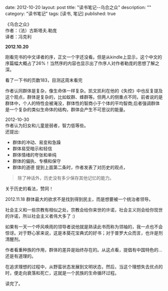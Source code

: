 date: 2012-10-20
layout: post
title: "读书笔记--乌合之众"
description: ""
category: "读书笔记"
tags: [读书, 笔记]
published: true

《乌合之众》  
作者：（法）古斯塔夫.勒庞  
译者：冯克利  


**2012.10.20**
 
刚看完书的中文译者的序，正文一个字还没看。但是从kindle上显示，这个中文的序篇幅大概占了26%！当然序的内容也显示出了作序人对作者勒庞的思想了解之深。

看了一下书的页数183，目测这周末看完

作者认同群体是复杂，像生命体一样复杂。凯文凯利在他的《失控》中也反复提及这个观点，群体是复杂的，比如蚁群、蜂群等。但两人的侧重点不同，前者说的是群体中，个人的特性会被淹没，群体性的智商小于个体的平均智商;后者强调群体是一个复杂的类似生命体的结构，群体会产生不可思议的能量。

2012-10-30  
作者认为妇女和儿童是弱者，智力低等些。  
还提出:

* 群体的冲动、易变和急躁
* 群体易受暗示和轻信
* 群体情绪的夸张和单纯
* 群体的偏执、专横和保守
* 群体的道德
提到上面第二条时，作者发表了对历史的观点，
>除了神话外，历史没有多少保存其他记忆的能力。

关于历史的看法，赞同！

2012.11.18
群体最大的欲求不是找到得到民主，而是想要被一个统治者领导。

社会主义和一些宗教有相似之处，宗教会给你来世的许诺，社会主义则会给你现世的许诺，所以社会主义者伟大多了 :)

如果有一天一个呼风唤雨的领导者说他就是熟读此书而称为领袖的，我一点也不会惊讶。对于野心家来说，这是本葵花宝典式的好书；对于普罗大众而言，也许是剂清醒剂。

作者看重种族的作用，群体的差异是始终存在的。从这点看，提倡有中国特色的...还是有道理的。

在追求理想的过程中，从野蛮状态发展到文明状态，然后，当这个理想失去优点的时，便走向衰落和死亡，这就是一个民族的生命循环过程。

读完了。